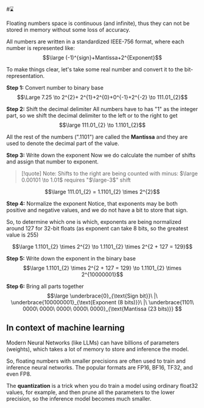 #⌛

Floating numbers space is continuous (and infinite), thus they can not be stored in memory without some loss of accuracy.

All numbers are written in a standardized IEEE-756 format, where each number is represented like:
$$\large (-1)^{sign}+Mantissa+2^{Exponent}$$

To make things clear, let's take some real number and convert it to the bit-representation.

**Step 1:** Convert number to binary base
$$\Large 7.25 \to 2^{2}+ 2^{1}+2^{0}+0^{-1}+2^{-2} \to 111.01_{2}$$

**Step 2:** Shift the decimal delimiter
All numbers have to has "1" as the integer part, so we shift the decimal delimiter to the left or to the right to get
$$\large 111.01_{2} \to 1.1101_{2}$$

All the rest of the numbers (".1101") are called the **Mantissa** and they are used to denote the decimal part of the value.

**Step 3:** Write down the exponent
Now we do calculate the number of shifts and assign that number to exponent. 

>[!quote] Note: 
>Shifts to the right are being counted with minus:
>$\large 0.00101 \to 1.01$ requires "$\large-3$" shift

$$\large 111.01_{2} = 1.1101_{2} \times 2^{2}$$

**Step 4:** Normalize the exponent
Notice, that exponents may be both positive and negative values, and we do not have a bit to store that sign. 

So, to determine which one is which, exponents are being normalized around 127 for 32-bit floats (as exponent can take 8 bits, so the greatest value is 255)

$$\large 1.1101_{2} \times 2^{2} \to 1.1101_{2} \times 2^{2 + 127 = 129}$$

**Step 5:** Write down the exponent in the binary base
$$\large 1.1101_{2} \times 2^{2 + 127 = 129} \to 1.1101_{2} \times 2^{10000001}$$

**Step 6:** Bring all parts together
$$\large \underbrace{0}_{\text{Sign bit}}\ |\ \underbrace{100000001}_{\text{Exponent (8 bits)}}\ |\ \underbrace{1101\ 0000\ 0000\ 0000\ 0000\ 0000}_{\text{Mantissa (23 bits)}} $$

## In context of machine learning
Modern Neural Networks (like LLMs) can have billions of parameters (weights), which takes a lot of memory to store and inference the model. 

So, floating numbers with smaller precisions are often used to train and inference neural networks. The popular formats are FP16, BF16, TF32, and even FP8.

The **quantization** is a trick when you do train a model using ordinary float32 values, for example, and then prune all the parameters to the lower precision, so the inference model becomes much smaller.